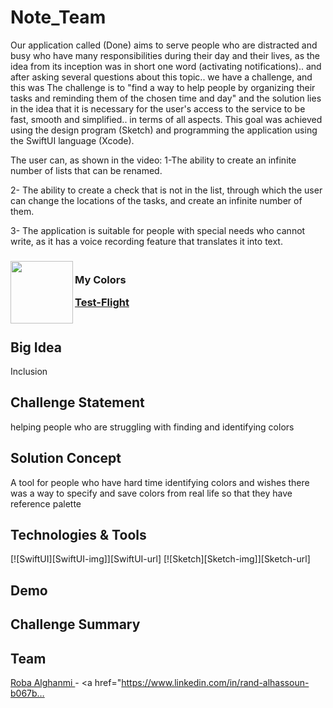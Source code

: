 # Note_Team
Our application called (Done)
aims to serve people who are distracted and busy who have many responsibilities during their day and their lives, as the idea from its inception was in short one word (activating notifications)..
and after asking several questions about this topic..
we have a challenge, and this was The challenge is to
"find a way to help people by organizing their tasks and reminding them of the chosen time and day"
and the solution lies in the idea that it is necessary for the user's access to the service to be fast, smooth and simplified..
in terms of all aspects.
This goal was achieved using the design program (Sketch)
and programming the application using the SwiftUI language (Xcode).

The user can, as shown in the video:
1-The ability to create an infinite number of lists that can be renamed.

2- The ability to create a check that is not in the list, through which the user can change the locations of the tasks, and create an infinite number of them.

3- The application is suitable for people with special needs who cannot write, as it has a voice recording feature that translates it into text.


<!-- PROJECT LOGO -->

<div>

<h3><img align="left" width="100" height="100" src="App_Icon.jpeg"> <br/> My Colors <br/>

<a href="">Test-Flight</a> <br/> <br/> </h3>   

 </div>   

## Big Idea
Inclusion

## Challenge Statement
helping people who are struggling with finding and identifying colors

## Solution Concept
A tool for people who have hard time identifying colors and wishes there was a way to specify and save colors from real life so that they have reference palette

## Technologies & Tools
[![SwiftUI][SwiftUI-img]][SwiftUI-url]   [![Sketch][Sketch-img]][Sketch-url]  

## Demo

## Challenge Summary


## Team

<a href="https://www.linkedin.com/in/roba-alghanmi-181224205/">Roba Alghanmi </a> - 
<a href="https://www.linkedin.com/in/rand-alhassoun-b067b…
